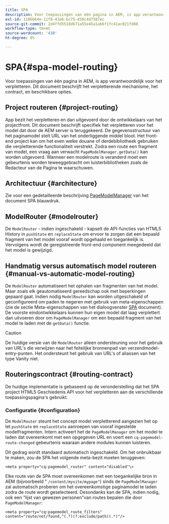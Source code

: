 ```yaml
---
title: SPA
description: Voor toepassingen van één pagina in AEM, is app verantwoordelijk voor het verpletteren. Dit document beschrijft het verpletterende mechanisme, het contract, en beschikbare opties.
exl-id: 1186b64e-11f8-43a6-bc75-450c4d7587ec
source-git-commit: 2d4ffd5518d671a55e45a1ab6f1fc41ac021fd80
workflow-type: tm+mt
source-wordcount: '438'
ht-degree: 0%

---
```


# SPA{#spa-model-routing}

Voor toepassingen van één pagina in AEM, is app verantwoordelijk voor het verpletteren. Dit document beschrijft het verpletterende mechanisme, het contract, en beschikbare opties.

## Project routeren {#project-routing}

App bezit het verpletteren en dan uitgevoerd door de ontwikkelaars van het projectfront. Dit document beschrijft specifiek het verpletteren voor het model dat door de AEM server is teruggekeerd. De gegevensstructuur van het paginamodel stelt URL van het onderliggende middel bloot. Het front-end project kan om het even welke douane of derdebibliotheek gebruiken die verpletterende functionaliteit verstrekt. Zodra een route een fragment van model, een vraag aan verwacht `PageModelManager.getData()` kan worden uitgevoerd. Wanneer een modelroute is veranderd moet een gebeurtenis worden teweeggebracht om luisterbibliotheken zoals de Redacteur van de Pagina te waarschuwen.

## Architectuur {#architecture}

Zie voor een gedetailleerde beschrijving [PageModelManager](blueprint.md#pagemodelmanager) van het document SPA blauwdruk.

## ModelRouter {#modelrouter}

De `ModelRouter` - indien ingeschakeld - kapselt de API-functies van HTML5 History in `pushState` en `replaceState` om ervoor te zorgen dat een bepaald fragment van het model vooraf wordt opgehaald en toegankelijk is. Vervolgens wordt de geregistreerde front-end component meegedeeld dat het model is gewijzigd.

## Handmatig versus automatisch model routeren {#manual-vs-automatic-model-routing}

De `ModelRouter` automatiseert het ophalen van fragmenten van het model. Maar zoals elk geautomatiseerd gereedschap ook met beperkingen gepaard gaat. Indien nodig `ModelRouter` kan worden uitgeschakeld of geconfigureerd om paden te negeren met gebruik van meta-eigenschappen (zie de sectie Meta-eigenschappen van het dialoogvenster [SPA](page-component.md) document). De voorste eindontwikkelaars kunnen hun eigen model dat laag verplettert dan uitvoeren door om `PageModelManager` om een bepaald fragment van het model te laden met de `getData()` functie.

>[!CAUTION]
>
>De huidige versie van de `ModelRouter` alleen ondersteuning voor het gebruik van URL&#39;s die verwijzen naar het feitelijke bronnenpad van verzendmodel-entry-punten. Het ondersteunt het gebruik van URL&#39;s of aliassen van het type Vanity niet.

## Routeringscontract {#routing-contract}

De huidige implementatie is gebaseerd op de veronderstelling dat het SPA project HTML5 Geschiedenis API voor het verpletteren aan de verschillende toepassingspagina&#39;s gebruikt.

### Configuratie {#configuration}

De `ModelRouter` steunt het concept model verpletterend aangezien het op let `pushState` en `replaceState` aanroepen van vooraf ingestelde modelfragmenten. Intern activeert het de `PageModelManager` om het model te laden dat overeenkomt met een opgegeven URL en voert een `cq-pagemodel-route-changed` gebeurtenis waaraan andere modules kunnen luisteren.

Dit gedrag wordt standaard automatisch ingeschakeld. Om het onbruikbaar te maken, zou de SPA het volgende meta-bezit moeten teruggeven:

```
<meta property="cq:pagemodel_router" content="disabled"\>
```

Elke route van de SPA moet overeenkomen met een toegankelijke bron in AEM (bijvoorbeeld &quot; `/content/mysite/mypage"`) sinds de `PageModelManager` zal automatisch proberen om het overeenkomstige paginamodel te laden zodra de route wordt geselecteerd. Desondanks kan de SPA, indien nodig, ook een &quot;lijst van gewezen personen&quot;van routes bepalen die door `PageModelManager`:

```
<meta property="cq:pagemodel_route_filters" content="route/not/found,^(.*)(?:exclude/path)(.*)"/>
```
